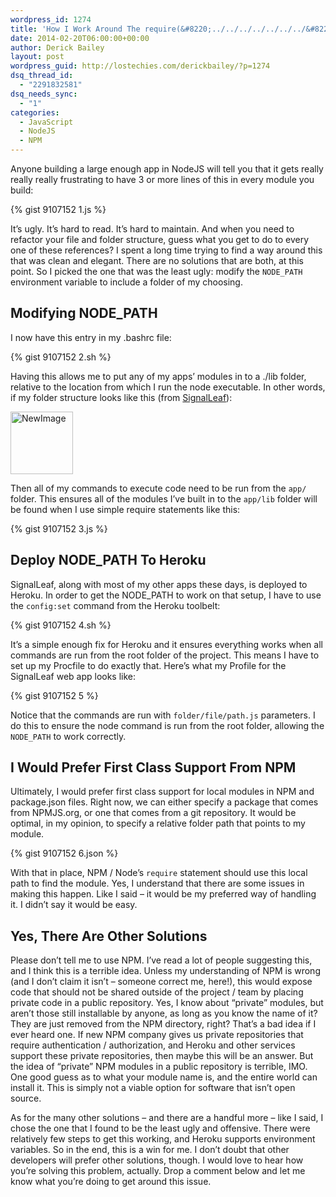 ```yaml
---
wordpress_id: 1274
title: 'How I Work Around The require(&#8220;../../../../../../../&#8221;) Problem In NodeJS'
date: 2014-02-20T06:00:00+00:00
author: Derick Bailey
layout: post
wordpress_guid: http://lostechies.com/derickbailey/?p=1274
dsq_thread_id:
  - "2291832581"
dsq_needs_sync:
  - "1"
categories:
  - JavaScript
  - NodeJS
  - NPM
---
```

Anyone building a large enough app in NodeJS will tell you that it gets really really really frustrating to have 3 or more lines of this in every module you build:

{% gist 9107152 1.js %}

It&#8217;s ugly. It&#8217;s hard to read. It&#8217;s hard to maintain. And when you need to refactor your file and folder structure, guess what you get to do to every one of these references? I spent a long time trying to find a way around this that was clean and elegant. There are no solutions that are both, at this point. So I picked the one that was the least ugly: modify the `NODE_PATH` environment variable to include a folder of my choosing.

## Modifying NODE_PATH

I now have this entry in my .bashrc file:

{% gist 9107152 2.sh %}

Having this allows me to put any of my apps&#8217; modules in to a ./lib folder, relative to the location from which I run the node executable. In other words, if my folder structure looks like this (from [SignalLeaf](http://signalleaf.com)):

<img src="http://lostechies.com/derickbailey/files/2014/02/NewImage2.png" alt="NewImage" width="100" border="0" />

Then all of my commands to execute code need to be run from the `app/` folder. This ensures all of the modules I&#8217;ve built in to the `app/lib` folder will be found when I use simple require statements like this:

{% gist 9107152 3.js %}

## Deploy NODE_PATH To Heroku

SignalLeaf, along with most of my other apps these days, is deployed to Heroku. In order to get the NODE_PATH to work on that setup, I have to use the `config:set` command from the Heroku toolbelt:

{% gist 9107152 4.sh %}

It&#8217;s a simple enough fix for Heroku and it ensures everything works when all commands are run from the root folder of the project. This means I have to set up my Procfile to do exactly that. Here&#8217;s what my Profile for the SignalLeaf web app looks like:

{% gist 9107152 5 %}

Notice that the commands are run with `folder/file/path.js` parameters. I do this to ensure the node command is run from the root folder, allowing the `NODE_PATH` to work correctly.

## I Would Prefer First Class Support From NPM

Ultimately, I would prefer first class support for local modules in NPM and package.json files. Right now, we can either specify a package that comes from NPMJS.org, or one that comes from a git repository. It would be optimal, in my opinion, to specify a relative folder path that points to my module.

{% gist 9107152 6.json %}

With that in place, NPM / Node&#8217;s `require` statement should use this local path to find the module. Yes, I understand that there are some issues in making this happen. Like I said &#8211; it would be my preferred way of handling it. I didn&#8217;t say it would be easy.

## Yes, There Are Other Solutions

Please don&#8217;t tell me to use NPM. I&#8217;ve read a lot of people suggesting this, and I think this is a terrible idea. Unless my understanding of NPM is wrong (and I don&#8217;t claim it isn&#8217;t &#8211; someone correct me, here!), this would expose code that should not be shared outside of the project / team by placing private code in a public repository. Yes, I know about &#8220;private&#8221; modules, but aren&#8217;t those still installable by anyone, as long as you know the name of it? They are just removed from the NPM directory, right? That&#8217;s a bad idea if I ever heard one. If new NPM company gives us private repositories that require authentication / authorization, and Heroku and other services support these private repositories, then maybe this will be an answer. But the idea of &#8220;private&#8221; NPM modules in a public repository is terrible, IMO. One good guess as to what your module name is, and the entire world can install it. This is simply not a viable option for software that isn&#8217;t open source.

As for the many other solutions &#8211; and there are a handful more &#8211; like I said, I chose the one that I found to be the least ugly and offensive. There were relatively few steps to get this working, and Heroku supports environment variables. So in the end, this is a win for me. I don&#8217;t doubt that other developers will prefer other solutions, though. I would love to hear how you&#8217;re solving this problem, actually. Drop a comment below and let me know what you&#8217;re doing to get around this issue.
